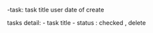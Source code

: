 -task:
    task title
    user
    date of create

tasks detail:
        - task title 
        - status : checked , delete
        